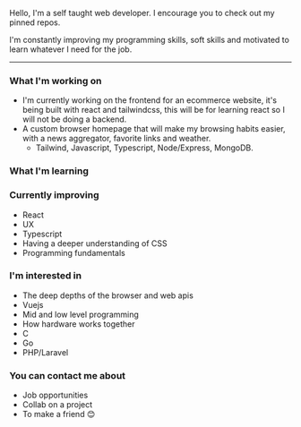 Hello, I'm a self taught web developer. I encourage you to check out my pinned repos.

I'm constantly improving my programming skills, soft skills and motivated to learn whatever I need for the job. 

---

### What I'm working on
- I'm currently working on the frontend for an ecommerce website, it's being built with react and tailwindcss, this will be for learning react so I will not be doing a backend.
- A custom browser homepage that will make my browsing habits easier, with a news aggregator, favorite links and weather. 
  - Tailwind, Javascript, Typescript, Node/Express, MongoDB.

### What I'm learning
### Currently improving
  - React
  - UX
  - Typescript
  - Having a deeper understanding of CSS
  - Programming fundamentals

### I'm interested in
- The deep depths of the browser and web apis
- Vuejs
- Mid and low level programming
- How hardware works together
- C
- Go
- PHP/Laravel

### You can contact me about
- Job opportunities
- Collab on a project
- To make a friend 😊
